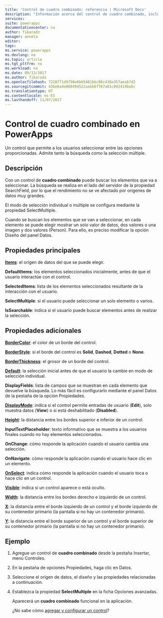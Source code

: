 ```yaml
---
title: 'Control de cuadro combinado: referencia | Microsoft Docs'
description: "Información acerca del control de cuadro combinado, incluyendo sus propiedades y ejemplos"
services: 
suite: powerapps
documentationcenter: na
author: fikaradz
manager: anneta
editor: 
tags: 
ms.service: powerapps
ms.devlang: na
ms.topic: article
ms.tgt_pltfrm: na
ms.workload: na
ms.date: 09/13/2017
ms.author: fikaradz
ms.openlocfilehash: 7220771d9798e6bb5481bbc86c430a357aeab7d2
ms.sourcegitcommit: 43be6a4e08849d522aabb6f767a81c092419babc
ms.translationtype: HT
ms.contentlocale: es-ES
ms.lasthandoff: 11/07/2017
---
```

# <a name="combo-box-control-in-powerapps"></a>Control de cuadro combinado en PowerApps
Un control que permite a los usuarios seleccionar entre las opciones proporcionadas.  Admite tanto la búsqueda como la selección múltiple.

## <a name="description"></a>Descripción
Con un control de **cuadro combinado** puede buscar los elementos que va a seleccionar.  La búsqueda se realiza en el lado del servidor de la propiedad SearchField, por lo que el rendimiento no se ve afectado por orígenes de datos muy grandes.  

El modo de selección individual o múltiple se configura mediante la propiedad SelectMultiple.

Cuando se buscan los elementos que se van a seleccionar, en cada elemento se puede elegir mostrar un solo valor de datos, dos valores o una imagen y dos valores (Person). Para ello, es preciso modificar la opción Diseño del panel Datos.

## <a name="key-properties"></a>Propiedades principales
**[Items](properties-core.md)**: el origen de datos del que se puede elegir.

**DefaultItems**: los elementos seleccionados inicialmente, antes de que el usuario interactúe con el control.

**SelectedItems**: lista de los elementos seleccionados resultante de la interacción con el usuario.

**SelectMultiple**: si el usuario puede seleccionar un solo elemento o varios.

**IsSearchable**: indica si el usuario puede buscar elementos antes de realizar la selección.

## <a name="additional-properties"></a>Propiedades adicionales
**[BorderColor](properties-color-border.md)**: el color de un borde del control.

**[BorderStyle](properties-color-border.md)**: si el borde del control es **Solid**, **Dashed**, **Dotted** o **None**.

**[BorderThickness](properties-color-border.md)**: el grosor de un borde del control.

**[Default](properties-core.md)**: la selección inicial antes de que el usuario la cambie en modo de selección individual.

**DisplayFields**: lista de campos que se muestran en cada elemento que devuelve la búsqueda.  Lo más fácil es configurarlo mediante el panel Datos de la pestaña de la opción Propiedades.

**[DisplayMode](properties-core.md)**: indica si el control permite entradas de usuario (**Edit**), solo muestra datos (**View**) o si está deshabilitado (**Disabled**).

**[Height](properties-size-location.md)**: la distancia entre los bordes superior e inferior de un control.

**InputTextPlaceholder**: texto informativo que se muestra a los usuarios finales cuando no hay elementos seleccionados.

**OnChange**: cómo responde la aplicación cuando el usuario cambia una selección.

**OnNavigate**: cómo responde la aplicación cuando el usuario hace clic en un elemento.

**[OnSelect](properties-core.md)**: indica cómo responde la aplicación cuando el usuario toca o hace clic en un control.

**[Visible](properties-core.md)**: indica si un control aparece o está oculto.

**[Width](properties-size-location.md)**: la distancia entre los bordes derecho e izquierdo de un control.

**[X](properties-size-location.md)**: la distancia entre el borde izquierdo de un control y el borde izquierdo de su contenedor primario (la pantalla si no hay un contenedor primario).

**[Y](properties-size-location.md)**: la distancia entre el borde superior de un control y el borde superior de su contenedor primario (la pantalla si no hay un contenedor primario).

## <a name="example"></a>Ejemplo
1. Agregue un control de **cuadro combinado** desde la pestaña Insertar, menú Controles.  
2. En la pestaña de opciones Propiedades, haga clic en Datos.  
3. Seleccione el origen de datos, el diseño y las propiedades relacionadas a continuación.
4. Establezca la propiedad **SelectMultiple** en la ficha Opciones avanzadas.
   
    Aparecerá un **cuadro combinado** funcional en la aplicación.
   
    ¿No sabe cómo [agregar y configurar un control](../add-configure-controls.md)?

